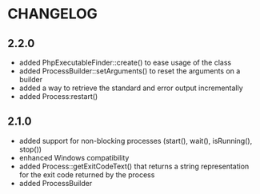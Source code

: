 CHANGELOG
=========

2.2.0
-----

 * added PhpExecutableFinder::create() to ease usage of the class
 * added ProcessBuilder::setArguments() to reset the arguments on a builder
 * added a way to retrieve the standard and error output incrementally
 * added Process:restart()

2.1.0
-----

 * added support for non-blocking processes (start(), wait(), isRunning(), stop())
 * enhanced Windows compatibility
 * added Process::getExitCodeText() that returns a string representation for
   the exit code returned by the process
 * added ProcessBuilder
